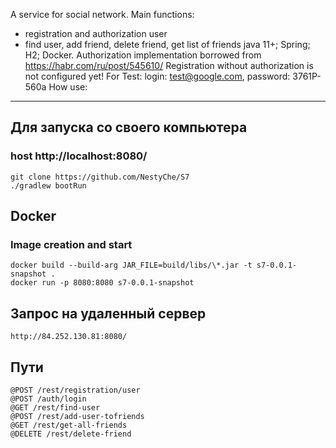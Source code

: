 A service for social network.
Main functions:
- registration and authorization user
- find user, add friend, delete friend, get list of friends
  java 11+; Spring; H2; Docker.
Authorization implementation borrowed from https://habr.com/ru/post/545610/
Registration without authorization is not configured yet!
For Test: login: test@google.com, password: 3761P-560a
  How use:
***
## Для запуска со своего компьютера
### host http://localhost:8080/
```
git clone https://github.com/NestyChe/S7
./gradlew bootRun
```
## Docker
### Image creation and start
```
docker build --build-arg JAR_FILE=build/libs/\*.jar -t s7-0.0.1-snapshot .
docker run -p 8080:8080 s7-0.0.1-snapshot
```
## Запрос на удаленный сервер
```
http://84.252.130.81:8080/
```
## Пути
```
@POST /rest/registration/user
@POST /auth/login
@GET /rest/find-user
@POST /rest/add-user-tofriends
@GET /rest/get-all-friends
@DELETE /rest/delete-friend
```